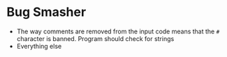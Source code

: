 # Bug Smasher

- The way comments are removed from the input code means that the `#` character is banned. Program should check for strings
- Everything else